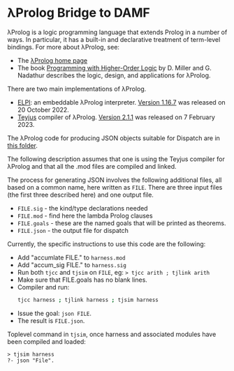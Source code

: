 # λProlog Bridge to DAMF

&lambda;Prolog is a logic programming language that extends Prolog in a number
of ways. In particular, it has a built-in and declarative treatment of
term-level bindings.  For more about &lambda;Prolog, see:

- The [&lambda;Prolog home page](https://www.lix.polytechnique.fr/~dale/lProlog/)
- The book [Programming with Higher-Order Logic](https://sites.google.com/site/proghol/) by D. Miller and G. Nadathur describes the logic, design, and applications for &lambda;Prolog.

There are two main implementations of &lambda;Prolog.

- [ELPI](https://github.com/LPCIC/elpi/): an embeddable λProlog interpreter.
  [Version 1.16.7](https://github.com/LPCIC/elpi/) was released on 20 October 2022.
- [Teyjus](https://github.com/teyjus/teyjus) compiler of λProlog.
  [Version 2.1.1](https://github.com/teyjus/teyjus/releases) was released on 7 February 2023.

The &lambda;Prolog code for producing JSON objects suitable for Dispatch are in
[this folder][lProlog-code].

[lProlog-code]: https://github.com/distributed-assertions/distributed-assertions.github.io/tree/main/docs/assets/lProlog

The following description assumes that one is using the Teyjus compiler for
&lambda;Prolog and that all the .mod files are compiled and linked.

The process for generating JSON involves the following additional files, all
based on a common name, here written as `FILE`.  There are three input files
(the first three described here) and one output file.

- `FILE.sig` - the kind/type declarations needed
- `FILE.mod` - find here the lambda Prolog clauses
- `FILE.goals` - these are the named goals that will be printed as theorems.
- `FILE.json`  - the output file for dispatch

Currently, the specific instructions to use this code are the following:

- Add "accumlate FILE." to `harness.mod`
- Add "accum_sig FILE." to `harness.sig`
- Run both `tjcc` and `tjsim` on `FILE`, eg: `> tjcc arith ; tjlink arith`
- Make sure that FILE.goals has no blank lines.
- Compiler and run:
  ```bash
  tjcc harness ; tjlink harness ; tjsim harness
  ```
- Issue the goal: `json FILE`.
- The result is `FILE.json`.

Toplevel command in `tjsim`, once harness and associated modules have been
compiled and loaded:

```
> tjsim harness
?- json "File".
```

